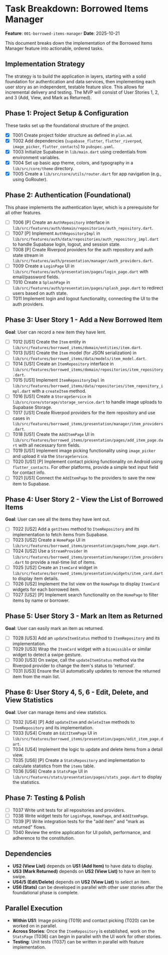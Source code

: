 # Task Breakdown: Borrowed Items Manager

**Feature**: `001-borrowed-items-manager`
**Date**: 2025-10-21

This document breaks down the implementation of the Borrowed Items Manager feature into actionable, ordered tasks.

## Implementation Strategy

The strategy is to build the application in layers, starting with a solid foundation for authentication and data services, then implementing each user story as an independent, testable feature slice. This allows for incremental delivery and testing. The MVP will consist of User Stories 1, 2, and 3 (Add, View, and Mark as Returned).

## Phase 1: Project Setup & Configuration

These tasks set up the foundational structure of the project.

-   [x] T001 Create project folder structure as defined in `plan.md`.
-   [x] T002 Add dependencies (`supabase_flutter`, `flutter_riverpod`, `image_picker`, `flutter_contacts`) to `pubspec.yaml`.
-   [x] T003 Initialize Supabase in `lib/main.dart` using credentials from environment variables.
-   [x] T004 Set up basic app theme, colors, and typography in a `lib/src/core/theme` directory.
-   [x] T005 Create a `lib/src/core/utils/router.dart` for app navigation (e.g., using GoRouter).

## Phase 2: Authentication (Foundational)

This phase implements the authentication layer, which is a prerequisite for all other features.

-   [ ] T006 [P] Create an `AuthRepository` interface in `lib/src/features/auth/domain/repositories/auth_repository.dart`.
-   [ ] T007 [P] Implement `AuthRepositoryImpl` in `lib/src/features/auth/data/repositories/auth_repository_impl.dart` to handle Supabase login, logout, and session state.
-   [ ] T008 [P] Create Riverpod providers for the auth repository and auth state stream in `lib/src/features/auth/presentation/manager/auth_providers.dart`.
-   [ ] T009 Create a `LoginPage` UI in `lib/src/features/auth/presentation/pages/login_page.dart` with email/password fields.
-   [ ] T010 Create a `SplashPage` in `lib/src/features/auth/presentation/pages/splash_page.dart` to redirect users based on auth state.
-   [ ] T011 Implement login and logout functionality, connecting the UI to the auth providers.

## Phase 3: User Story 1 - Add a New Borrowed Item

**Goal**: User can record a new item they have lent.

-   [ ] T012 [US1] Create the `Item` entity in `lib/src/features/borrowed_items/domain/entities/item.dart`.
-   [ ] T013 [US1] Create the `Item` model (for JSON serialization) in `lib/src/features/borrowed_items/data/models/item_model.dart`.
-   [ ] T014 [US1] Create an `ItemRepository` interface in `lib/src/features/borrowed_items/domain/repositories/item_repository.dart`.
-   [ ] T015 [US1] Implement `ItemRepositoryImpl` in `lib/src/features/borrowed_items/data/repositories/item_repository_impl.dart` with a `createItem` method.
-   [ ] T016 [US1] Create a `StorageService` in `lib/src/core/storage/storage_service.dart` to handle image uploads to Supabase Storage.
-   [ ] T017 [US1] Create Riverpod providers for the item repository and use cases in `lib/src/features/borrowed_items/presentation/manager/item_providers.dart`.
-   [ ] T018 [US1] Create the `AddItemPage` UI in `lib/src/features/borrowed_items/presentation/pages/add_item_page.dart` with all necessary form fields.
-   [ ] T019 [US1] Implement image picking functionality using `image_picker` and upload it via the `StorageService`.
-   [ ] T020 [US1] [P] Implement contact picking functionality on Android using `flutter_contacts`. For other platforms, provide a simple text input field for contact info.
-   [ ] T021 [US1] Connect the `AddItemPage` to the providers to save the new item to Supabase.

## Phase 4: User Story 2 - View the List of Borrowed Items

**Goal**: User can see all the items they have lent out.

-   [ ] T022 [US2] Add a `getItems` method to `ItemRepository` and its implementation to fetch items from Supabase.
-   [ ] T023 [US2] Create a `HomePage` UI in `lib/src/features/borrowed_items/presentation/pages/home_page.dart`.
-   [ ] T024 [US2] Use a `StreamProvider` in `lib/src/features/borrowed_items/presentation/manager/item_providers.dart` to provide a real-time list of items.
-   [ ] T025 [US2] Create an `ItemCard` widget in `lib/src/features/borrowed_items/presentation/widgets/item_card.dart` to display item details.
-   [ ] T026 [US2] Implement the list view on the `HomePage` to display `ItemCard` widgets for each borrowed item.
-   [ ] T027 [US2] [P] Implement search functionality on the `HomePage` to filter items by name or borrower.

## Phase 5: User Story 3 - Mark an Item as Returned

**Goal**: User can easily mark an item as returned.

-   [ ] T028 [US3] Add an `updateItemStatus` method to `ItemRepository` and its implementation.
-   [ ] T029 [US3] Wrap the `ItemCard` widget with a `Dismissible` or similar widget to detect a swipe gesture.
-   [ ] T030 [US3] On swipe, call the `updateItemStatus` method via the Riverpod provider to change the item's status to 'returned'.
-   [ ] T031 [US3] Ensure the UI automatically updates to remove the returned item from the main list.

## Phase 6: User Story 4, 5, 6 - Edit, Delete, and View Statistics

**Goal**: User can manage items and view statistics.

-   [ ] T032 [US4] [P] Add `updateItem` and `deleteItem` methods to `ItemRepository` and its implementation.
-   [ ] T033 [US4] Create an `EditItemPage` UI in `lib/src/features/borrowed_items/presentation/pages/edit_item_page.dart`.
-   [ ] T034 [US4] Implement the logic to update and delete items from a detail view.
-   [ ] T035 [US6] [P] Create a `StatsRepository` and implementation to calculate statistics from the `items` table.
-   [ ] T036 [US6] Create a `StatsPage` UI in `lib/src/features/stats/presentation/pages/stats_page.dart` to display the statistics.

## Phase 7: Testing & Polish

-   [ ] T037 Write unit tests for all repositories and providers.
-   [ ] T038 Write widget tests for `LoginPage`, `HomePage`, and `AddItemPage`.
-   [ ] T039 [P] Write integration tests for the "add item" and "mark as returned" flows.
-   [ ] T040 Review the entire application for UI polish, performance, and adherence to the constitution.

## Dependencies

-   **US2 (View List)** depends on **US1 (Add Item)** to have data to display.
-   **US3 (Mark Returned)** depends on **US2 (View List)** to have an item to swipe.
-   **US4/5 (Edit/Delete)** depends on **US2 (View List)** to select an item.
-   **US6 (Stats)** can be developed in parallel with other user stories after the foundational phase is complete.

## Parallel Execution

-   **Within US1**: Image picking (T019) and contact picking (T020) can be worked on in parallel.
-   **Across Stories**: Once the `ItemRepository` is established, work on the `StatsPage` (T036) can begin in parallel with the UI work for other stories.
-   **Testing**: Unit tests (T037) can be written in parallel with feature implementation.

